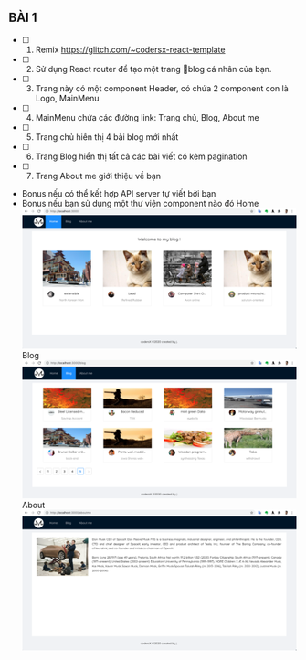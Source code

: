## BÀI 1

+ [ ] 1) Remix https://glitch.com/~codersx-react-template
+ [ ] 2) Sử dụng React router để tạo một trang blog cá nhân của bạn.
+ [ ] 3) Trang này có một component Header, có chứa 2 component con là Logo, MainMenu
+ [ ] 4) MainMenu chứa các đường link: Trang chủ, Blog, About me
+ [ ] 5) Trang chủ hiển thị 4 bài blog mới nhất
+ [ ] 6) Trang Blog hiển thị tất cả các bài viết có kèm pagination
+ [ ] 7) Trang About me giới thiệu về bạn
- Bonus nếu có thể kết hợp API server tự viết bởi bạn
- Bonus nếu bạn sử dụng một thư viện component nào đó
Home
![Image](src/images/home.png)
Blog
![Image](src/images/blog.png)
About
![Image](src/images/about.png)